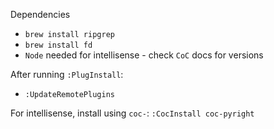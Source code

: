Dependencies
*  `brew install ripgrep`
*  `brew install fd`
* `Node` needed for intellisense - check `CoC` docs for versions

After running `:PlugInstall`:
* `:UpdateRemotePlugins`

For intellisense, install using `coc-`:
`:CocInstall coc-pyright`
